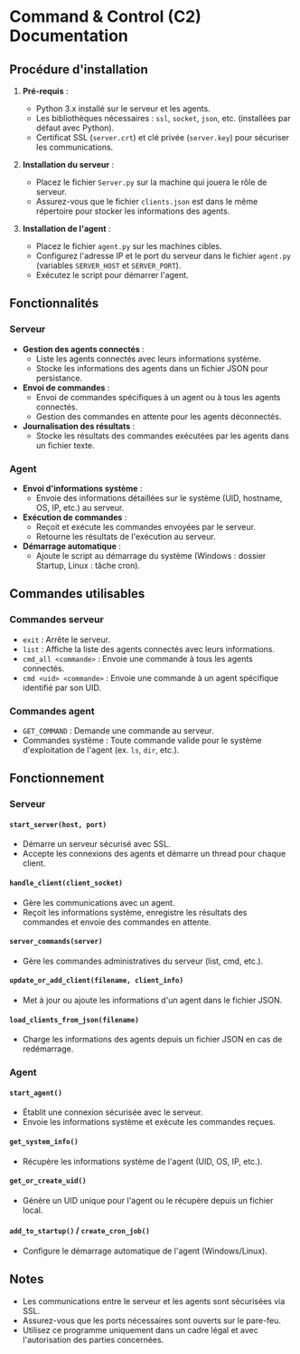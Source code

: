 # Command & Control (C2) Documentation

## Procédure d'installation

1. **Pré-requis** :
   - Python 3.x installé sur le serveur et les agents.
   - Les bibliothèques nécessaires : `ssl`, `socket`, `json`, etc. (installées par défaut avec Python).
   - Certificat SSL (`server.crt`) et clé privée (`server.key`) pour sécuriser les communications.

2. **Installation du serveur** :
   - Placez le fichier `Server.py` sur la machine qui jouera le rôle de serveur.
   - Assurez-vous que le fichier `clients.json` est dans le même répertoire pour stocker les informations des agents.

3. **Installation de l'agent** :
   - Placez le fichier `agent.py` sur les machines cibles.
   - Configurez l'adresse IP et le port du serveur dans le fichier `agent.py` (variables `SERVER_HOST` et `SERVER_PORT`).
   - Exécutez le script pour démarrer l'agent.

## Fonctionnalités

### Serveur
- **Gestion des agents connectés** :
  - Liste les agents connectés avec leurs informations système.
  - Stocke les informations des agents dans un fichier JSON pour persistance.
- **Envoi de commandes** :
  - Envoi de commandes spécifiques à un agent ou à tous les agents connectés.
  - Gestion des commandes en attente pour les agents déconnectés.
- **Journalisation des résultats** :
  - Stocke les résultats des commandes exécutées par les agents dans un fichier texte.

### Agent
- **Envoi d'informations système** :
  - Envoie des informations détaillées sur le système (UID, hostname, OS, IP, etc.) au serveur.
- **Exécution de commandes** :
  - Reçoit et exécute les commandes envoyées par le serveur.
  - Retourne les résultats de l'exécution au serveur.
- **Démarrage automatique** :
  - Ajoute le script au démarrage du système (Windows : dossier Startup, Linux : tâche cron).

## Commandes utilisables

### Commandes serveur
- `exit` : Arrête le serveur.
- `list` : Affiche la liste des agents connectés avec leurs informations.
- `cmd_all <commande>` : Envoie une commande à tous les agents connectés.
- `cmd <uid> <commande>` : Envoie une commande à un agent spécifique identifié par son UID.

### Commandes agent
- `GET_COMMAND` : Demande une commande au serveur.
- Commandes système : Toute commande valide pour le système d'exploitation de l'agent (ex. `ls`, `dir`, etc.).

## Fonctionnement

### Serveur

#### `start_server(host, port)`
- Démarre un serveur sécurisé avec SSL.
- Accepte les connexions des agents et démarre un thread pour chaque client.

#### `handle_client(client_socket)`
- Gère les communications avec un agent.
- Reçoit les informations système, enregistre les résultats des commandes et envoie des commandes en attente.

#### `server_commands(server)`
- Gère les commandes administratives du serveur (list, cmd, etc.).

#### `update_or_add_client(filename, client_info)`
- Met à jour ou ajoute les informations d'un agent dans le fichier JSON.

#### `load_clients_from_json(filename)`
- Charge les informations des agents depuis un fichier JSON en cas de redémarrage.

### Agent

#### `start_agent()`
- Établit une connexion sécurisée avec le serveur.
- Envoie les informations système et exécute les commandes reçues.

#### `get_system_info()`
- Récupère les informations système de l'agent (UID, OS, IP, etc.).

#### `get_or_create_uid()`
- Génère un UID unique pour l'agent ou le récupère depuis un fichier local.

#### `add_to_startup()` / `create_cron_job()`
- Configure le démarrage automatique de l'agent (Windows/Linux).

## Notes
- Les communications entre le serveur et les agents sont sécurisées via SSL.
- Assurez-vous que les ports nécessaires sont ouverts sur le pare-feu.
- Utilisez ce programme uniquement dans un cadre légal et avec l'autorisation des parties concernées.
